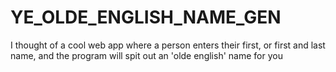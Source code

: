 # YE_OLDE_ENGLISH_NAME_GEN
I thought of a cool web app where a person enters their first, or first and last name, and the program will spit out an 'olde english' name for you
